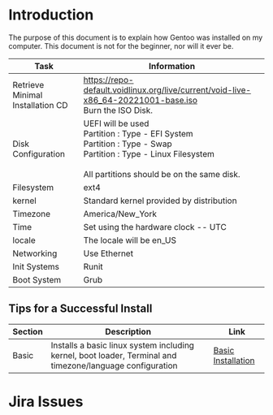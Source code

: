 # Introduction
The purpose of this document is to explain how Gentoo was installed on my computer.  This document is not for the beginner, nor will it ever be.

| Task                               | Information                                                                                                                                                                         |
|------------------------------------|-------------------------------------------------------------------------------------------------------------------------------------------------------------------------------------|
| Retrieve Minimal Installation CD   | https://repo-default.voidlinux.org/live/current/void-live-x86_64-20221001-base.iso <br/> Burn the ISO Disk.                                                                         |
| Disk Configuration                 | UEFI will be used <br/> Partition : Type - EFI System <br/> Partition : Type - Swap <br/> Partition : Type - Linux Filesystem <br/><br/> All partitions should be on the same disk. |
| Filesystem                         | ext4                                                                                                                                                                                |
| kernel                             | Standard kernel provided by distribution                                                                                                                                            
| Timezone                           | America/New_York                                                                                                                                                                    |
| Time                               | Set using the hardware clock -- UTC                                                                                                                                                 |
| locale                             | The locale will be en_US                                                                                                                                                            |
| Networking                         | Use Ethernet                                                                                                                                      |
| Init Systems                       | Runit                                                                                                                                                                               |0
| Boot System                        | Grub                                                                                                                                                                                |

## Tips for a Successful Install

| Section | Description                                                                                               | Link                                       |
|---------|-----------------------------------------------------------------------------------------------------------|--------------------------------------------|
| Basic   | Installs a basic linux system including kernel, boot loader, Terminal and timezone/language configuration | [ Basic Installation ](installation/basic) |

# Jira Issues